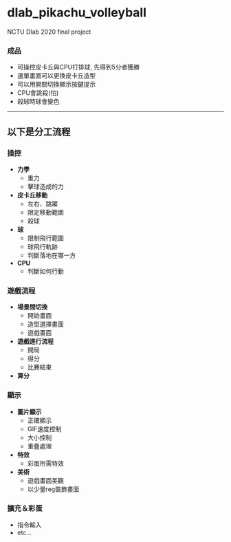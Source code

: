 # dlab_pikachu_volleyball
NCTU Dlab 2020 final project

### 成品

* 可操控皮卡丘與CPU打排球, 先得到5分者獲勝
* 選單畫面可以更換皮卡丘造型
* 可以用開關切換顯示按鍵提示
* CPU會跳殺(怕)
* 殺球時球會變色

------------------------------------
## 以下是分工流程

### 操控

* **力學**
  * 重力
  * 擊球造成的力
* **皮卡丘移動**
  * 左右、跳躍
  * 限定移動範圍
  * 殺球
* **球**
  * 限制飛行範圍
  * 球飛行軌跡
  * 判斷落地在哪一方
* **CPU**
  * 判斷如何行動
  
### 遊戲流程

* **場景間切換**
  * 開始畫面
  * 造型選擇畫面
  * 遊戲畫面
* **遊戲進行流程**
  * 開局
  * 得分
  * 比賽結束
* **算分**

### 顯示

* **圖片顯示**
  * 正確顯示
  * GIF速度控制
  * 大小控制
  * 重疊處理  
* **特效**
  * 彩蛋所需特效
* **美術**
  * 遊戲畫面美觀
  * 以少量reg裝飾畫面
  
### 擴充＆彩蛋

* 指令輸入
* etc...












	
